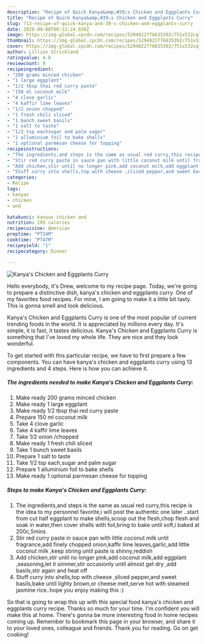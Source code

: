 ```yaml
---
description: "Recipe of Quick Kanya&amp;#39;s Chicken and Eggplants Curry"
title: "Recipe of Quick Kanya&amp;#39;s Chicken and Eggplants Curry"
slug: 713-recipe-of-quick-kanya-and-39-s-chicken-and-eggplants-curry
date: 2020-09-08T00:13:24.036Z
image: https://img-global.cpcdn.com/recipes/5294822776635392/751x532cq70/kanyas-chicken-and-eggplants-curry-recipe-main-photo.jpg
thumbnail: https://img-global.cpcdn.com/recipes/5294822776635392/751x532cq70/kanyas-chicken-and-eggplants-curry-recipe-main-photo.jpg
cover: https://img-global.cpcdn.com/recipes/5294822776635392/751x532cq70/kanyas-chicken-and-eggplants-curry-recipe-main-photo.jpg
author: Lillian Strickland
ratingvalue: 4.8
reviewcount: 9
recipeingredient:
- "200 grams minced chicken"
- "1 large eggplant"
- "1/2 tbsp thai red curry paste"
- "150 ml coconut milk"
- "4 clove garlic"
- "4 kaffir lime leaves"
- "1/2 onion chopped"
- "1 fresh chili sliced"
- "1 bunch sweet basils"
- "1 salt to taste"
- "1/2 tsp eachsugar and palm sugar"
- "1 alluminium foil to bake shells"
- "1 optional parmesan cheese for topping"
recipeinstructions:
- "The ingredients,and steps is the same as usual red curry,this recipe is the idea to my personnel favorite,i will post the authentic one later ..start from cut half eggplant to make shells,scoop out the flesh,chop flesh and soak in water,then cover shells with foil,bring to bake until soft,i baked at 200c,5mins"
- "Stir red curry paste in sauce pan with little coconut milk until fragrance,add finely chopped onion,kaffir lime leaves,garlic,add little coconut milk ,keep stiring until paste is shinny,reddish"
- "Add chicken,stir until no longer pink,add coconut milk,add eggplant ,seasoning,let it simmer,stir occasionly until almost get dry ,add basils,stir again and heat off"
- "Stuff curry into shells,top with cheese ,sliced pepper,and sweet basils,bake until lighty brown,or cheese melt,serve hot with steamed jasmine rice..hope you enjoy making this :)"
categories:
- Recipe
tags:
- kanyas
- chicken
- and

katakunci: kanyas chicken and 
nutrition: 193 calories
recipecuisine: American
preptime: "PT24M"
cooktime: "PT47M"
recipeyield: "1"
recipecategory: Dinner

---
```



![Kanya&#39;s Chicken and Eggplants Curry](https://img-global.cpcdn.com/recipes/5294822776635392/751x532cq70/kanyas-chicken-and-eggplants-curry-recipe-main-photo.jpg)

Hello everybody, it's Drew, welcome to my recipe page. Today, we're going to prepare a distinctive dish, kanya&#39;s chicken and eggplants curry. One of my favorites food recipes. For mine, I am going to make it a little bit tasty. This is gonna smell and look delicious.



Kanya&#39;s Chicken and Eggplants Curry is one of the most popular of current trending foods in the world. It is appreciated by millions every day. It's simple, it is fast, it tastes delicious. Kanya&#39;s Chicken and Eggplants Curry is something that I've loved my whole life. They are nice and they look wonderful.


To get started with this particular recipe, we have to first prepare a few components. You can have kanya&#39;s chicken and eggplants curry using 13 ingredients and 4 steps. Here is how you can achieve it.

<!--inarticleads1-->

##### The ingredients needed to make Kanya&#39;s Chicken and Eggplants Curry:

1. Make ready 200 grams minced chicken
1. Make ready 1 large eggplant
1. Make ready 1/2 tbsp thai red curry paste
1. Prepare 150 ml coconut milk
1. Take 4 clove garlic
1. Take 4 kaffir lime leaves
1. Take 1/2 onion /chopped
1. Make ready 1 fresh chili sliced
1. Take 1 bunch sweet basils
1. Prepare 1 salt to taste
1. Take 1/2 tsp each,sugar and palm sugar
1. Prepare 1 alluminium foil to bake shells
1. Make ready 1 optional parmesan cheese for topping




<!--inarticleads2-->

##### Steps to make Kanya&#39;s Chicken and Eggplants Curry:

1. The ingredients,and steps is the same as usual red curry,this recipe is the idea to my personnel favorite,i will post the authentic one later ..start from cut half eggplant to make shells,scoop out the flesh,chop flesh and soak in water,then cover shells with foil,bring to bake until soft,i baked at 200c,5mins
1. Stir red curry paste in sauce pan with little coconut milk until fragrance,add finely chopped onion,kaffir lime leaves,garlic,add little coconut milk ,keep stiring until paste is shinny,reddish
1. Add chicken,stir until no longer pink,add coconut milk,add eggplant ,seasoning,let it simmer,stir occasionly until almost get dry ,add basils,stir again and heat off
1. Stuff curry into shells,top with cheese ,sliced pepper,and sweet basils,bake until lighty brown,or cheese melt,serve hot with steamed jasmine rice..hope you enjoy making this :)




So that is going to wrap this up with this special food kanya&#39;s chicken and eggplants curry recipe. Thanks so much for your time. I'm confident you will make this at home. There's gonna be more interesting food in home recipes coming up. Remember to bookmark this page in your browser, and share it to your loved ones, colleague and friends. Thank you for reading. Go on get cooking!
